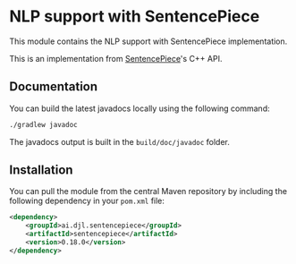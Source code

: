 # NLP support with SentencePiece

This module contains the NLP support with SentencePiece implementation.

This is an implementation from [SentencePiece](https://github.com/google/sentencepiece)'s C++ API.

## Documentation

You can build the latest javadocs locally using the following command:

```sh
./gradlew javadoc
```
The javadocs output is built in the `build/doc/javadoc` folder.

## Installation

You can pull the module from the central Maven repository by including the following dependency in your `pom.xml` file:

```xml
<dependency>
    <groupId>ai.djl.sentencepiece</groupId>
    <artifactId>sentencepiece</artifactId>
    <version>0.18.0</version>
</dependency>
```
